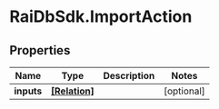 # RaiDbSdk.ImportAction

## Properties

Name | Type | Description | Notes
------------ | ------------- | ------------- | -------------
**inputs** | [**[Relation]**](Relation.md) |  | [optional] 


